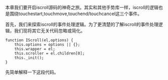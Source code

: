 本章我们要开启iscroll源码的神奇之旅。其实和其他手势库一样，iscroll的逻辑也是围绕touchestart,touchmove,touchend/touchcancel这三个事件。

首先，我们来探索iscroll的事件处理逻辑。为了更清楚的了解iscroll的事件处理逻辑，我们现将其它无关代码忽略或简化。

```
function IScroll(el,options) {
	this.options = options || {};
	this.wrapper = el;
	this.scroller = el.children[0];
	this._init();
}
```
先简单解释一下这段代码。